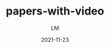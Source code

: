 ---
_id: warau2l5asqnkuzihawaraulfpaux1t4
author: LM
title: "papers-with-video"
summary: "A browser extension that adds video explanations to research papers on arxiv.org"
images:
- path: "arxiv.org_abs_1901.02860_desktop.png"
- path: "arxiv.org_abs_1901.02860_mobile.png"
features:
- It adds a small video icon to the paper title
- Open source
links:
- name: "github.com/amitness/papers-with-video"
  link: "https://github.com/amitness/papers-with-video"
- name: "chrome extension"
  link: "https://chrome.google.com/webstore/detail/papers-with-video/aflnhgmklenfljibnfellgkmdpmmoekf"
categories:
- "Project Research"
tags:
- References and Journals
fields:
- General and Interdisciplinary
platforms:
- Web
date: '2021-11-23'
---